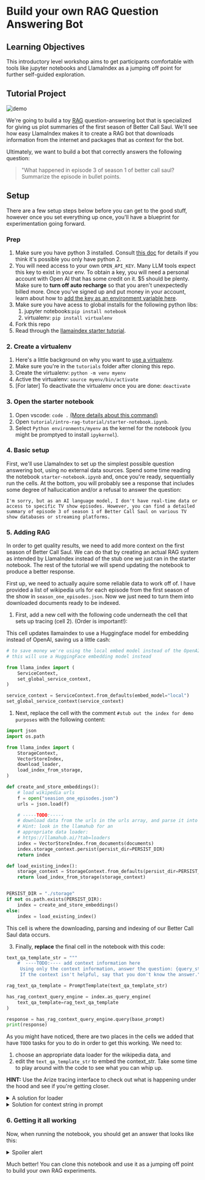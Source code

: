 # Build your own RAG Question Answering Bot

## Learning Objectives 

This introductory level workshop aims to get participants comfortable with tools like jupyter notebooks and LlamaIndex  as a jumping off point for further self-guided exploration.

## Tutorial Project

![demo](https://media0.giphy.com/media/xUA7b12v8mfc37Ekus/giphy.gif?cid=ecf05e470adx2svalo5zvpm6yhybru4pnoxbjy1is6khh633&ep=v1_gifs_search&rid=giphy.gif&ct=g)


We're going to build a toy [RAG](https://docs.llamaindex.ai/en/stable/getting_started/concepts.html#retrieval-augmented-generation-rag) question-answering bot that is specialized for giving us plot summaries of the first season of Better Call Saul. We'll see how easy LlamaIndex makes it to create a RAG bot that downloads information from the internet and packages that as context for the bot.

Ultimately, we want to build a bot that correctly answers the following question:

> "What happened in episode 3 of season 1 of better call saul? Summarize the episode in bullet points.

## Setup

There are a few setup steps below before you can get to the good stuff, however once you set everything up once, you'll have a blueprint for experimentation going forward.

### Prep

1. Make sure you have python 3 installed.
Consult [this doc](https://docs.python-guide.org/starting/install3/osx/) for details if you think it's possible you only have python 2.
1. You will need access to your own `OPEN_API_KEY`. Many LLM tools expect this key to exist in your env. To obtain a key, you will need a personal account with Open AI that has some credit on it. $5 should be plenty. Make sure to **turn off auto recharge** so that you aren't unexpectedly billed more. Once you've signed up and put money in your account, learn about how to [add the key as an environment variable here](https://help.openai.com/en/articles/5112595-best-practices-for-api-key-safety).
2. Make sure you have acess to global installs for the following python libs:
   1. jupyter notebooks:`pip install notebook`
   2. virtualenv: `pip install virtualenv`
3. Fork this repo
4. Read through the [llamaindex starter tutorial](https://docs.llamaindex.ai/en/stable/getting_started/starter_example.html).

### 2. Create a virtualenv
1. Here's a little background on why you want to [use a virtualenv](https://www.zainrizvi.io/blog/jupyter-notebooks-best-practices-use-virtual-environments/).
2. Make sure you're in the `tutorials` folder after cloning this repo.
3. Create the virtualenv: `python -m venv myenv`
4. Active the virtualenv: `source myenv/bin/activate` 
5. [For later] To deactivate the virtualenv once you are done: `deactivate`

### 3. Open the starter notebook
1. Open vscode:  `code .` [(More details about this command)](https://code.visualstudio.com/docs/setup/mac#_launching-from-the-command-line)
2. Open `tutorial/intro-rag-tutorial/starter-notebook.ipynb`.
3. Select `Python environments/myenv` as the kernel for the notebook (you might be promptyed to install `ipykernel`).

### 4. Basic setup
  First, we'll use LlamaIndex to set up the simplest possible question answering bot, using no external data sources. Spend some time reading the notebook `starter-notebook.ipynb` and, once you're ready, sequentially run the cells. At the bottom, you will probably see a response that includes some degree of hallucication and/or a refusal to answer the question:

 ```
 I'm sorry, but as an AI language model, I don't have real-time data or access to specific TV show episodes. However, you can find a detailed summary of episode 3 of season 1 of Better Call Saul on various TV show databases or streaming platforms.
 ```
  
### 5. Adding RAG
In order to get quality results, we need to add more context on the first season of Better Call Saul. We can do that by creating an actual RAG system as intended by LlamaIndex instead of the stub one we just ran in the starter notebook. The rest of the tutorial we will spend updating the notebook to produce a better response.

First up, we need to actually aquire some reliable data to work off of. I have provided a list of wikipedia urls for each episode from the first season of the show in `season_one_episodes.json`. Now we just need to turn them into downloaded documents ready to be indexed.

1. First, add a new cell with the following code underneath the cell that sets up tracing (cell 2). (Order is important!):

This cell updates llamaindex to use a Huggingface model for embedding instead of OpenAI, saving us a little cash:

```python
# to save money we're using the local embed model instead of the OpenAI default text-embedding-ada-002
# this will use a HuggingFace embedding model instead

from llama_index import (
    ServiceContext,
    set_global_service_context,
)

service_context = ServiceContext.from_defaults(embed_model="local")
set_global_service_context(service_context)
```


1. Next, replace the cell with the comment `#stub out the index for demo purposes` with the following content:

```python
import json
import os.path

from llama_index import (
    StorageContext,
    VectorStoreIndex,
    download_loader,
    load_index_from_storage,
)

def create_and_store_embeddings():
    # load wikipedia urls
    f = open("seasion_one_episodes.json")
    urls = json.load(f)

    # -----TODO:-----
    # download data from the urls in the urls array, and parse it into documents
    # Hint: look in the llamahub for an 
    # appropriate data loader: 
    # https://llamahub.ai/?tab=loaders
    index = VectorStoreIndex.from_documents(documents)
    index.storage_context.persist(persist_dir=PERSIST_DIR)
    return index

def load_existing_index():
    storage_context = StorageContext.from_defaults(persist_dir=PERSIST_DIR)
    return load_index_from_storage(storage_context)


PERSIST_DIR = "./storage"
if not os.path.exists(PERSIST_DIR):
    index = create_and_store_embeddings()
else:
    index = load_existing_index()
```

This cell is where the downloading, parsing and indexing of our Better Call Saul data occurs.

3. Finally, **replace** the final cell in the notebook with this code:

```python
text_qa_template_str = """
    #  ----TODO:---- add context information here
     Using only the context information, answer the question: {query_str}
     If the context isn't helpful, say that you don't know the answer."""

rag_text_qa_template = PromptTemplate(text_qa_template_str)

has_rag_context_query_engine = index.as_query_engine(
    text_qa_template=rag_text_qa_template
)

response = has_rag_context_query_engine.query(base_prompt)
print(response)
```

As you might have noticed, there are two places in the cells we added that have `TODO` tasks for you to do in order to get this working. We need to:

1. choose an appropriate data loader for the wikipedia data, and 
2. edit the `text_qa_template_str` to embed the context_str. Take some time to play around with the code to see what you can whip up. 
   
**HINT:** Use the Arize tracing interface to check out what is happening under the hood and see if you're getting closer.

<details>
  <summary>A solution for loader</summary>
 
```python
BeautifulSoupWebReader = download_loader("BeautifulSoupWebReader")
loader = BeautifulSoupWebReader()
documents = loader.load_data(urls=urls)
```

There are multiple solutions to this one, including using the dedicated Wikipedia loader.

</details>

<details>
  <summary>Solution for context string in prompt</summary>

 ```python
text_qa_template_str = """
  Context information is provided below:
  ________________________________________
  {context_str}
  ________________________________________
  Using only the context information, answer the question: {query_str}
  If the context isn't helpful, say that you don't know the answer.
  """
```

</details>


### 6. Getting it all working

Now, when running the notebook, you should get an answer that looks like this:

<details>
  <summary>Spoiler alert</summary>

- The episode begins with a flashback to 1992, where Chuck McGill meets Jimmy McGill in jail and agrees to represent him if he stops running cons and finds legitimate employment.
- In the present, Jimmy is anxious about Nacho Varga's plot to steal from the Kettlemans and warns Kim Wexler about the potential danger.
- Jimmy anonymously calls the Kettlemans and warns them, leading them to see someone surveilling them from a van.
- The next morning, Jimmy finds out that the Kettleman family is missing and believes Nacho has kidnapped them.
- Jimmy is picked up by the police and learns that Nacho has been arrested and requested Jimmy as his lawyer.
- Nacho admits to surveilling the Kettlemans but denies kidnapping them and warns Jimmy that he will have him killed if the charges are not dropped.
- Jimmy convinces Kim to take him to the Kettleman house to investigate and notices inconsistencies, suggesting that the Kettlemans staged their kidnapping.
- At the courthouse, Jimmy starts a fight with Mike Ehrmantraut, who subdues him. The police ask Mike to press assault charges, but he changes his mind after hearing Jimmy's theory about the Kettlemans' disappearance.
- Mike suggests that the Kettlemans are hiding somewhere close to home, and Jimmy explores the desert near their house and discovers their stolen money.

</details>


Much better! You can clone this notebook and use it as a jumping off point to build your own RAG experiments. 

